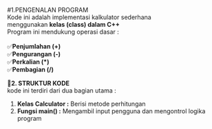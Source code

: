 #1.PENGENALAN PROGRAM
<br>Kode ini adalah implementasi kalkulator sederhana<br /> 
menggunakan **kelas (class) dalam C++**
<BR>Program ini mendukung operasi dasar :<br />
<br>✅**Penjumlahan (+)**<br />
✅**Pengurangan (-)**
<br>✅**Perkalian (*)**<br />
✅**Pembagian (/)**

**📌2. STRUKTUR KODE**
<br> kode ini terdiri dari dua bagian utama :<br />
1. **Kelas Calculator :** Berisi metode perhitungan
2. **Fungsi main() :** Mengambil input pengguna dan mengontrol logika program
